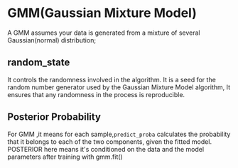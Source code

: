 # GMM(Gaussian Mixture Model)
A GMM assumes your data is generated from a mixture of several Gaussian(normal) distribution;
## random_state
It controls the randomness involved in the algorithm.
It is a seed for the random number generator used by the Gaussian Mixture Model algorithm, It ensures that any randomness in the process is reproducible.
## Posterior Probability
For GMM ,it means for each sample,`predict_proba` calculates the probability that it belongs to each of the two components, given the fitted model.
POSTERIOR here means it's conditioned on the data and the model parameters after training with gmm.fit()
